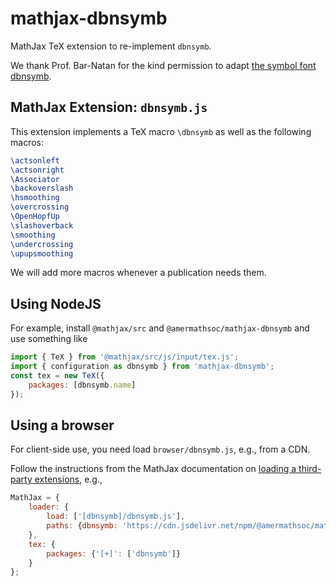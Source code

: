 # mathjax-dbnsymb

MathJax TeX extension to re-implement `dbnsymb`.

We thank Prof. Bar-Natan for the kind permission to adapt [the symbol font dbnsymb](https://www.math.toronto.edu/~drorbn/projects/dbnsymb/dbnsymbman.html).

## MathJax Extension: `dbnsymb.js`

This extension implements a TeX macro `\dbnsymb` as well as the following macros:

```latex
\actsonleft
\actsonright
\Associator
\backoverslash
\hsmoothing
\overcrossing
\OpenHopfUp
\slashoverback
\smoothing
\undercrossing 
\upupsmoothing
```

We will add more macros whenever a publication needs them.

## Using NodeJS

For example, install `@mathjax/src` and `@amermathsoc/mathjax-dbnsymb` and use something like

```js
import { TeX } from '@mathjax/src/js/input/tex.js';
import { configuration as dbnsymb } from 'mathjax-dbnsymb';
const tex = new TeX({
    packages: [dbnsymb.name]
});
```

## Using a browser

For client-side use, you need load `browser/dbnsymb.js`, e.g., from a CDN.

Follow the instructions from the MathJax documentation on [loading a third-party extensions](http://docs.mathjax.org/en/latest/web/webpack.html#loading-the-extension), e.g.,

```js
MathJax = {
    loader: {
        load: ['[dbnsymb]/dbnsymb.js'],
        paths: {dbnsymb: 'https://cdn.jsdelivr.net/npm/@amermathsoc/mathjax-dbnsymb@3/browser'}
    },
    tex: {
        packages: {'[+]': ['dbnsymb']}
    }
};
```
